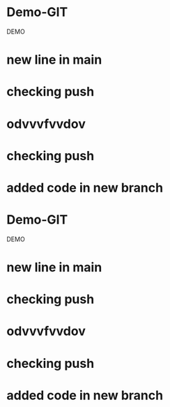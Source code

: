 # Demo-GIT

DEMO

# new line in main

# checking push

# odvvvfvvdov

# checking push

# added code in new branch

# Demo-GIT

DEMO

# new line in main

# checking push

# odvvvfvvdov

# checking push

# added code in new branch
